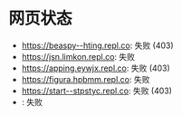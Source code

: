 # 网页状态
- https://beaspy--hting.repl.co: 失败 (403)
- https://jsn.limkon.repl.co: 失败
- https://apping.eywjx.repl.co: 失败 (403)
- https://figura.hpbmm.repl.co: 失败
- https://start--stpstyc.repl.co: 失败 (403)
- : 失败
